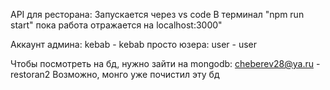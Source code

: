 API для ресторана:
Запускается через vs code 
В терминал "npm run start"
пока работа отражается на localhost:3000"

Аккаунт админа: kebab - kebab
просто юзера: user - user

Чтобы посмотреть на бд, нужно зайти на mongodb: cheberev28@ya.ru - restoran2
Возможно, монго уже почистил эту бд
